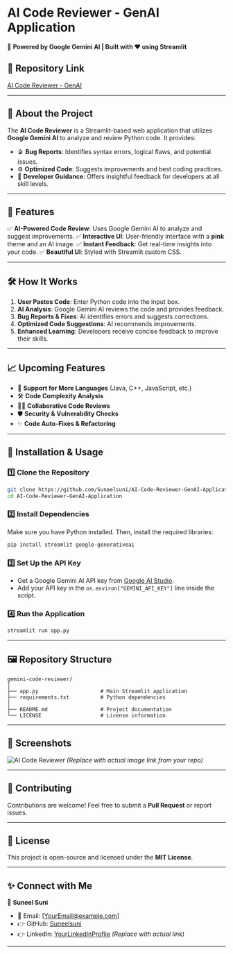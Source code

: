 # AI Code Reviewer - GenAI Application

🚀 **Powered by Google Gemini AI | Built with ❤️ using Streamlit**  

## 🔗 Repository Link
[AI Code Reviewer - GenAI](https://github.com/Suneelsuni/AI-Code-Reviewer-GenAI-Application/tree/main)

---

## 📌 About the Project
The **AI Code Reviewer** is a Streamlit-based web application that utilizes **Google Gemini AI** to analyze and review Python code. It provides:
- 🨲 **Bug Reports**: Identifies syntax errors, logical flaws, and potential issues.
- ⚙️ **Optimized Code**: Suggests improvements and best coding practices.
- 📝 **Developer Guidance**: Offers insightful feedback for developers at all skill levels.

---

## 🎯 Features
✅ **AI-Powered Code Review**: Uses Google Gemini AI to analyze and suggest improvements.
✅ **Interactive UI**: User-friendly interface with a **pink** theme and an AI image.
✅ **Instant Feedback**: Get real-time insights into your code.
✅ **Beautiful UI**: Styled with Streamlit custom CSS.

---

## 🛠️ How It Works
1. **User Pastes Code**: Enter Python code into the input box.
2. **AI Analysis**: Google Gemini AI reviews the code and provides feedback.
3. **Bug Reports & Fixes**: AI identifies errors and suggests corrections.
4. **Optimized Code Suggestions**: AI recommends improvements.
5. **Enhanced Learning**: Developers receive concise feedback to improve their skills.

---

## 📈 Upcoming Features
- 🌟 **Support for More Languages** (Java, C++, JavaScript, etc.)
- 🛠️ **Code Complexity Analysis**
- 👨‍💻 **Collaborative Code Reviews**
- 🛡️ **Security & Vulnerability Checks**
- ✨ **Code Auto-Fixes & Refactoring**

---

## 🚀 Installation & Usage

### 1️⃣ Clone the Repository
```bash
git clone https://github.com/Suneelsuni/AI-Code-Reviewer-GenAI-Application.git
cd AI-Code-Reviewer-GenAI-Application
```

### 2️⃣ Install Dependencies
Make sure you have Python installed. Then, install the required libraries:
```bash
pip install streamlit google-generativeai
```

### 3️⃣ Set Up the API Key
- Get a Google Gemini AI API key from [Google AI Studio](https://aistudio.google.com/).
- Add your API key in the `os.environ["GEMINI_API_KEY"]` line inside the script.

### 4️⃣ Run the Application
```bash
streamlit run app.py
```

---

## 🖼️ Repository Structure
```
gemini-code-reviewer/  
│  
├── app.py                    # Main Streamlit application  
├── requirements.txt          # Python dependencies  
│  
├── README.md                 # Project documentation  
└── LICENSE                   # License information  
```

---

## 📸 Screenshots
![AI Code Reviewer](https://your-image-link.com) *(Replace with actual image link from your repo)*

---

## 🤝 Contributing
Contributions are welcome! Feel free to submit a **Pull Request** or report issues.

---

## 🐝 License
This project is open-source and licensed under the **MIT License**.

---

## ✨ Connect with Me
👤 **Suneel Suni**  
- 📧 Email: [YourEmail@example.com]  
- 👉 GitHub: [Suneelsuni](https://github.com/Suneelsuni)  
- 👉 LinkedIn: [YourLinkedInProfile](https://linkedin.com/in/yourprofile) *(Replace with actual link)*  

---

